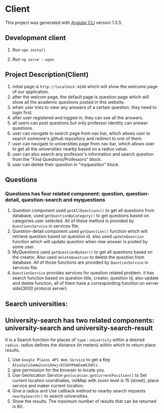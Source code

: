 # Client

This project was generated with [Angular CLI](https://github.com/angular/angular-cli) version 1.5.5.

## Development client

1. Run `npm install`

2. Run `ng serve --open`

## Project Description(Client)

1. initial page is `http://localhost:4200` which will show the welcome page of our application.
2. after the welcom page, the default page is question page which will show all the academic questions posted in this website.
3. when user tries to view any answers of a certain question, they need to login first.
4. after user registered and logged in, they can see all the answers.
5. all users can post questions but only professor identity can answer questions.
6. user can navigate to search page from nav bar, which allows user to search someone's github repository and redirect to one of them.
7. user can navigate to universities page from nav bar, which allows user to get all the universities nearby based on a radius value.
8. user can also search any professor's information and search question from the "Find Questions/Professors" block.
9. user can delete their question in "myquestion" block.

## Questions

### Questions has four related component: question, question-detail, question-search and myquestions

1. Question component used `getAllQuestions()` to get all questions from database, used `getQuestionByCategory()` to get questions based on categories user selected. All of these method is provided by `QuestionsService` in services file.
2. Question-detail component used `getQuestion()` function which will retrieve question based on question id. also used `updateQuestion` function which will update question when new answer is posted by some user.
3. MyQuestions used `getQuestionByUser()` to get all questions based on the creator. Also used `deleteQuestion` to delete the question from database. All of those functions are provided by `QuestionService` in services file.
4. `QuestionService` provides services for question related problem. it has search function based on question title, creator, question id, also update and delete function, all of them have a corresponding function on server side(3000 protocol server).

## Search universities:

## University-search has two related components: university-search and university-search-result

It is a Search function for places of `type` : `university` within a desired `radius`. radius defines the distance (in meters) within which to return place results. 

1. Use `Google Places API Web Service` to get a Key `AIzaSyCu2wmw2suniAVwjc8IUOYPmmEemHJbBls`.
2. give permission for the browser to locate you.
3. Use Geolocation Service `geolocation.getCurrentPosition()` to Set current location coordinates, initMap with zoom level is 15 (street), place service and maker current location.
4. Give a radius and Use callback method to nearby search requests `nearbySearch()` to search universities.
5. Show the results. The maximum number of results that can be returned is 60. 
